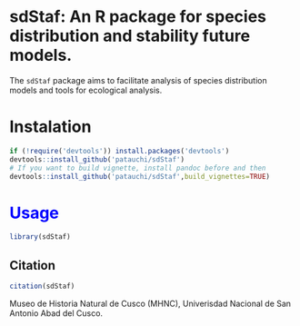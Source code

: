 # sdStaf: An R package for species distribution and stability future models.

The `sdStaf` package aims to facilitate analysis of species distribution models and tools for ecological analysis.

# Instalation
```r
if (!require('devtools')) install.packages('devtools')
devtools::install_github('patauchi/sdStaf')
# If you want to build vignette, install pandoc before and then
devtools::install_github('patauchi/sdStaf',build_vignettes=TRUE)
```

# <span style="color:blue">Usage</span>

```r
library(sdStaf)
```

## Citation


```r
citation(sdStaf)
```


Museo de Historia Natural de Cusco (MHNC), Univerisdad Nacional de San Antonio Abad del Cusco.
